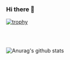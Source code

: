 ### Hi there 👋

[![trophy](https://github-profile-trophy.vercel.app/?username=Nstampfli&theme=monokai)](https://github.com/ryo-ma/github-profile-trophy)

<br>
<br>

![Anurag's github stats](https://github-readme-stats.vercel.app/api?username=Nstampfli&show_icons=true&theme=radical)
<!--
**Nstampfli/Nstampfli** is a ✨ _special_ ✨ repository because its `README.md` (this file) appears on your GitHub profile.

Here are some ideas to get you started:

- 🔭 I’m currently working on ...
- 🌱 I’m currently learning ...
- 👯 I’m looking to collaborate on ...
- 🤔 I’m looking for help with ...
- 💬 Ask me about ...
- 📫 How to reach me: ...
- 😄 Pronouns: ...
- ⚡ Fun fact: ...
-->
